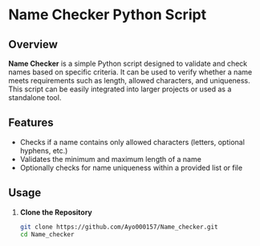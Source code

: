 # Name Checker Python Script

## Overview

**Name Checker** is a simple Python script designed to validate and check names based on specific criteria. It can be used to verify whether a name meets requirements such as length, allowed characters, and uniqueness. This script can be easily integrated into larger projects or used as a standalone tool.

## Features

- Checks if a name contains only allowed characters (letters, optional hyphens, etc.)
- Validates the minimum and maximum length of a name
- Optionally checks for name uniqueness within a provided list or file

## Usage

1. **Clone the Repository**

   ```bash
   git clone https://github.com/Ayo000157/Name_checker.git
   cd Name_checker
